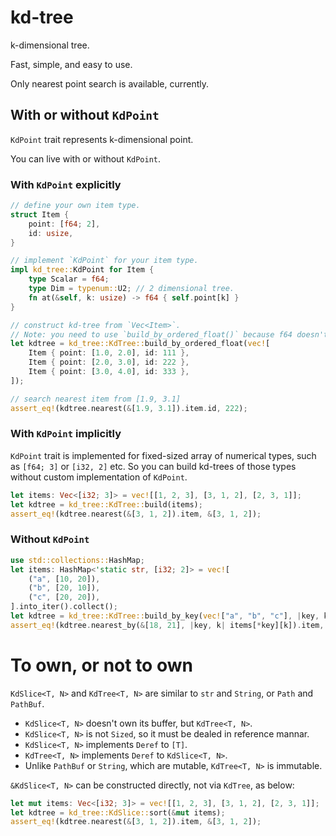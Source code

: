 # kd-tree

k-dimensional tree.

Fast, simple, and easy to use.

Only nearest point search is available, currently.

## With or without `KdPoint`

`KdPoint` trait represents k-dimensional point.

You can live with or without `KdPoint`.

### With `KdPoint` explicitly

```rust
// define your own item type.
struct Item {
    point: [f64; 2],
    id: usize,
}

// implement `KdPoint` for your item type.
impl kd_tree::KdPoint for Item {
    type Scalar = f64;
    type Dim = typenum::U2; // 2 dimensional tree.
    fn at(&self, k: usize) -> f64 { self.point[k] }
}

// construct kd-tree from `Vec<Item>`.
// Note: you need to use `build_by_ordered_float()` because f64 doesn't implement `Ord` trait.
let kdtree = kd_tree::KdTree::build_by_ordered_float(vec![
    Item { point: [1.0, 2.0], id: 111 },
    Item { point: [2.0, 3.0], id: 222 },
    Item { point: [3.0, 4.0], id: 333 },
]);

// search nearest item from [1.9, 3.1]
assert_eq!(kdtree.nearest(&[1.9, 3.1]).item.id, 222);
```

### With `KdPoint` implicitly

`KdPoint` trait is implemented for fixed-sized array of numerical types, such as `[f64; 3]` or `[i32, 2]` etc.
So you can build kd-trees of those types without custom implementation of `KdPoint`.

```rust
let items: Vec<[i32; 3]> = vec![[1, 2, 3], [3, 1, 2], [2, 3, 1]];
let kdtree = kd_tree::KdTree::build(items);
assert_eq!(kdtree.nearest(&[3, 1, 2]).item, &[3, 1, 2]);
```

### Without `KdPoint`

```rust
use std::collections::HashMap;
let items: HashMap<'static str, [i32; 2]> = vec![
    ("a", [10, 20]),
    ("b", [20, 10]),
    ("c", [20, 20]),
].into_iter().collect();
let kdtree = kd_tree::KdTree::build_by_key(vec!["a", "b", "c"], |key, k| items[*key][k]);
assert_eq!(kdtree.nearest_by(&[18, 21], |key, k| items[*key][k]).item, &"c");
```

# To own, or not to own

`KdSlice<T, N>` and `KdTree<T, N>` are similar to `str` and `String`, or `Path` and `PathBuf`.

- `KdSlice<T, N>` doesn't own its buffer, but `KdTree<T, N>`.
- `KdSlice<T, N>` is not `Sized`, so it must be dealed in reference mannar.
- `KdSlice<T, N>` implements `Deref` to `[T]`.
- `KdTree<T, N>` implements `Deref` to `KdSlice<T, N>`.
- Unlike `PathBuf` or `String`, which are mutable, `KdTree<T, N>` is immutable.

`&KdSlice<T, N>` can be constructed directly, not via `KdTree`, as below:

```rust
let mut items: Vec<[i32; 3]> = vec![[1, 2, 3], [3, 1, 2], [2, 3, 1]];
let kdtree = kd_tree::KdSlice::sort(&mut items);
assert_eq!(kdtree.nearest(&[3, 1, 2]).item, &[3, 1, 2]);
```
